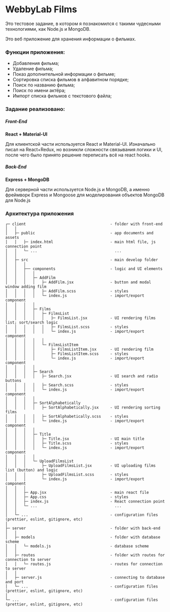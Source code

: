 # WebbyLab Films
Это тестовое задание, в котором я познакомился с такими чудесными технологиями, как Node.js и MongoDB. 

Это веб приложение для хранения информации о фильмах.
### Функции приложения:
 - Добавления фильма;
 - Удаление фильма;
 - Показ дополнительной информации о фильме;
 - Сортировка списка фильмов в алфавитном порядке;
 - Поиск по названию фильма;
 - Поиск по имени актёра;
 - Импорт списка фильмов с текстового файла;

### Задание реализовано:
##### Front-End
**React + Material-UI**

Для клиентской части используется React и Material-UI.
Изначально писал на React+Redux, но возникли сложности связывания логики и UI, после чего было принято решение переписать всё на react hooks.
##### Back-End
**Express + MongoDB**

Для серверной части используется Node.js и MongoDB, а именно фреймворк Express и Mongoose для моделирования объектов MongoDB для Node.js

### Архитектура приложения

    ┌─ client                                     - folder with front-end 
    │   │         
    │   ├─ public                                 - app documents and assets
    │   │   ├─ index.html                         - main html file, js connection point  
    │   │   └─ ...                                  ...                  
    │   │ 
    │   ├─ src                                    - main develop folder
    │   │   │
    │   │   ├── components                        - logic and UI elements
    │   │   │   │
    │   │   │   ├─ AddFilm        
    │   │   │   │   ├─ AddFilm.jsx                - button and modal window adding film   
    │   │   │   │   ├─ AddFilm.scss               - styles
    │   │   │   │   └─ index.js                   - import/export component
    │   │   │   │
    │   │   │   ├─ Films
    │   │   │   │   ├─ FilmsList
    │   │   │   │   │   ├─ FilmsList.jsx          - UI rendering films list; sort/search logic
    │   │   │   │   │   ├─ FilmsList.scss         - styles
    │   │   │   │   │   └─ index.js               - import/export component
    │   │   │   │   │
    │   │   │   │   └─ FilmsListItem
    │   │   │   │       ├─ FilmsListItem.jsx      - UI rendering film  
    │   │   │   │       ├─ FilmsListItem.scss     - styles   
    │   │   │   │       └─ index.js               - import/export component
    │   │   │   │
    │   │   │   ├─ Search
    │   │   │   │   ├─ Search.jsx                 - UI search and radio buttons 
    │   │   │   │   ├─ Search.scss                - styles
    │   │   │   │   └─ index.js                   - import/export component
    │   │   │   │
    │   │   │   ├─ SortAlphabetically
    │   │   │   │   ├─ SortAlphabetically.jsx     - UI rendering sorting films
    │   │   │   │   ├─ SortAlphabetically.scss    - styles
    │   │   │   │   └─ index.js                   - import/export component
    │   │   │   │
    │   │   │   ├─ Title
    │   │   │   │   ├─ Title.jsx                  - UI main title
    │   │   │   │   ├─ Title.scss                 - styles
    │   │   │   │   └─ index.js                   - import/export component
    │   │   │   │
    │   │   │   └─ UploadFilmsList
    │   │   │       ├─ UploadFilmsList.jsx        - UI uploading films list (button) and logic
    │   │   │       ├─ UploadFilmsList.scss       - styles
    │   │   │       └─ index.js                   - import/export component
    │   │   │
    │   │   ├─ App.jsx                            - main react file
    │   │   ├─ App.css                            - styles
    │   │   ├─ index.js                           - React connection point 
    │   │   └─ ...                                  ...  
    │   │
    │   └─ ...                                    - configuration files (prettier, eslint, gitignore, etc)  
    │   
    ├─ server                                     - folder with back-end
    │   │
    │   ├─ models                                 - folder with database scheme
    │   │   └─ models.js                          - database scheme
    │   │
    │   ├─ routes                                 - folder with routes for connection to server
    │   │   └─ routes.js                          - routes for connection to server
    │   │
    │   ├─ server.js                              - connecting to database and port
    │   └─ ...                                    - configuration files (prettier, eslint, gitignore, etc)
    │
    └─ ...                                        - configuration files (prettier, eslint, gitignore, etc)

